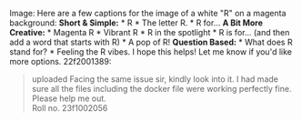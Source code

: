 Image: Here are a few captions for the image of a white "R" on a magenta
background: **Short & Simple:** * R * The letter R. * R for... **A Bit More
Creative:** * Magenta R * Vibrant R * R in the spotlight * R is for... (and
then add a word that starts with R) * A pop of R! **Question Based:** * What
does R stand for? * Feeling the R vibes. I hope this helps! Let me know if
you'd like more options.
22f2001389:
> uploaded
Facing the same issue sir, kindly look into it. I had made sure all the files
including the docker file were working perfectly fine. Please help me out.  
Roll no. 23f1002056